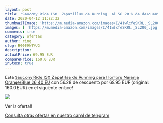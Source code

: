 ```yaml
---
layout: post
title: 'Saucony Ride ISO  Zapatillas de Running  al 56.28 % de descuento'
date: 2020-04-12 11:22:32
thumbnailImage: 'https://m.media-amazon.com/images/I/41wlxfeSKRL._SL200_.jpg'
images: [ 'https://m.media-amazon.com/images/I/41wlxfeSKRL._SL200_.jpg' ]
comments: true
category: ofertas
author: ring
slug: B0059W8YU2
description:
actualPrice: 69.95 EUR
comparePrice: 160.0 EUR
inStock: true
---
```


Está [Saucony Ride ISO  Zapatillas de Running para Hombre  Naranja  Orange/Blue 36   40 EU](https://www.amazon.com/dp/B0059W8YU2/?tag=redken08-20) con 56.28 de descuento por 69.95 EUR (original: 160.0 EUR) en el siguiente enlace!

[![](https://m.media-amazon.com/images/I/41wlxfeSKRL._SL200_.jpg)](https://www.amazon.com/dp/B0059W8YU2/?tag=redken08-20)

[Ver la oferta!!](https://www.amazon.com/dp/B0059W8YU2/?tag=redken08-20)

[Consulta otras ofertas en nuestro canal de telegram](https://t.me/s/ofertas25)
